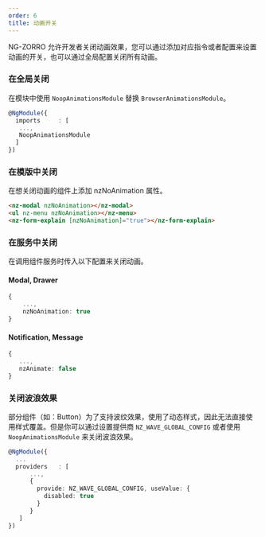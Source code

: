 ```yaml
---
order: 6
title: 动画开关
---
```


NG-ZORRO 允许开发者关闭动画效果，您可以通过添加对应指令或者配置来设置动画的开关，也可以通过全局配置关闭所有动画。

### 在全局关闭

在模块中使用 `NoopAnimationsModule` 替换 `BrowserAnimationsModule`。

```ts
@NgModule({
  imports     : [
   ...,
   NoopAnimationsModule
  ]
})
```

### 在模版中关闭

在想关闭动画的组件上添加 nzNoAnimation 属性。

```HTML
<nz-modal nzNoAnimation></nz-modal>
<ul nz-menu nzNoAnimation></nz-menu>
<nz-form-explain [nzNoAnimation]="true"></nz-form-explain>
```

### 在服务中关闭

在调用组件服务时传入以下配置来关闭动画。

#### Modal, Drawer

```ts
{
    ...,
    nzNoAnimation: true
}
```

#### Notification, Message

```ts
{
   ...,
   nzAnimate: false
}
```

### 关闭波浪效果

部分组件（如：Button）为了支持波纹效果，使用了动态样式，因此无法直接使用样式覆盖。但是你可以通过设置提供商 `NZ_WAVE_GLOBAL_CONFIG`
或者使用 `NoopAnimationsModule` 来关闭波浪效果。

```ts
@NgModule({
  ...
  providers   : [
      ...,
      {
        provide: NZ_WAVE_GLOBAL_CONFIG, useValue: {
          disabled: true
        }
      }
   ]
})
```